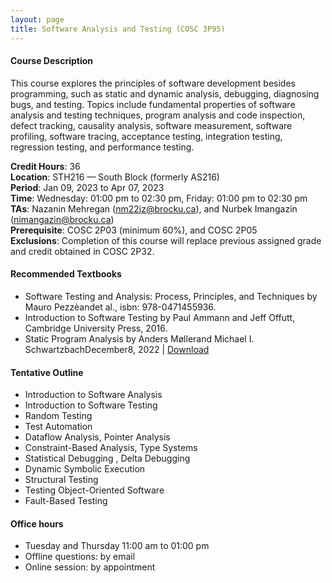 ```yaml
---
layout: page
title: Software Analysis and Testing (COSC 3P95)
---
```


#### Course Description

This course explores the principles of software development besides programming, such as static and dynamic analysis, debugging, 
diagnosing bugs, and testing. Topics include fundamental properties of software analysis and testing techniques, program analysis 
and code inspection, defect tracking, causality analysis, software measurement, software profiling, software tracing, acceptance 
testing, integration testing, regression testing, and performance testing.

**Credit Hours**: 36\
**Location**: STH216 — South Block (formerly AS216)\
**Period**: Jan 09, 2023 to Apr 07, 2023\
**Time**: Wednesday: 01:00 pm to 02:30 pm, Friday: 01:00 pm to 02:30 pm\
**TAs**: Nazanin Mehregan (nm22jz@brocku.ca), and Nurbek Imangazin (nimangazin@brocku.ca)\
**Prerequisite**: COSC 2P03 (minimum 60%), and COSC 2P05\
**Exclusions**: Completion of this course will replace previous assigned grade and credit obtained in COSC 2P32.

#### Recommended Textbooks
* Software Testing and Analysis: Process, Principles, and Techniques by Mauro Pezzèandet al., isbn: 978-0471455936.
* Introduction to Software Testing by Paul Ammann and Jeff Offutt, Cambridge University Press, 2016.
* Static Program Analysis by Anders Møllerand Michael I. SchwartzbachDecember8, 2022 | [Download](https://cs.au.dk/~amoeller/spa/spa.pdf)
    
#### Tentative Outline
* Introduction to Software Analysis
* Introduction to Software Testing 
* Random Testing
* Test Automation 
* Dataflow Analysis, Pointer Analysis
* Constraint-Based Analysis, Type Systems
* Statistical Debugging , Delta Debugging
* Dynamic Symbolic Execution
* Structural Testing
* Testing Object-Oriented Software
* Fault-Based Testing

#### Office hours 
* Tuesday and Thursday 11:00 am to 01:00 pm
* Offline questions: by email
* Online session: by appointment
